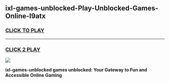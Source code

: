
## ixl-games-unblocked-Play-Unblocked-Games-Online-l9atx
<h3>
<a href="https://premium76.site?title=ixl-games-unblocked&ref=24A">CLICK TO PLAY</a></h3>
<hr>

<h3>
<a href="https://premium76.site?title=ixl-games-unblocked&ref=24A">CLICK 2 PLAY</a>
  
</h3>

<a href="https://premium76.site?title=ixl-games-unblocked&ref=24A"><img src="https://clearcache.store/games.png"></a>


**ixl-games-unblocked games unblocked: Your Gateway to Fun and Accessible Online Gaming**
